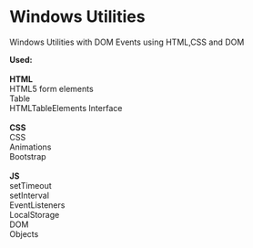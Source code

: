# Windows Utilities
Windows Utilities with DOM Events using HTML,CSS and DOM

**Used:**
<br>
<br>
**HTML**
<br>
HTML5 form elements
<br>
Table
<br>
HTMLTableElements Interface
<br>
<br>
**CSS**
<br>
CSS
<br>
Animations
<br>
Bootstrap
<br>
<br>
**JS**
<br>
setTimeout
<br>
setInterval
<br>
EventListeners
<br>
LocalStorage
<br>
DOM
<br>
Objects
